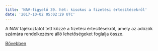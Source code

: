 ```yaml
---
title: 'NAV-figyelő 39. hét: kisokos a fizetési értesítésekről'
date: '2017-10-02 05:02:29 UTC'
---
```


A NAV tájékoztatót tett közzé a fizetési értesítésekről, amely az adózók számára rendelkezésre álló lehetőségeket foglalja össze.


[Bővebben](http://ift.tt/2yhsIpE)
